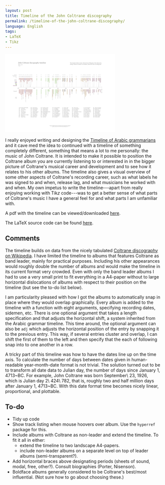 ```yaml
---
layout: post
title: Timeline of the John Coltrane discography
permalink: /timeline-of-the-john-coltrane-discography/
language: English
tags:
- LaTeX
- Tikz
---
```



[![thumbnail](/images/coltrane-timeline.thumbnail.png)](/images/coltrane-timeline.pdf)

I really enjoyed writing and designing the [Timeline of Arabic grammarians](/timeline-of-arab-grammarians/) and it cave med the idea to continued with a timeline of something completely different, something that means a lot to me personally: the music of John Coltrane. It is intended to make it possible to position the Coltrane album you are currently listening to or interested in in the bigger picture of Coltrane's musical career and development and to see how it relates to his other albums. The timeline also gives a visual overview of some other aspects of Coltrane's recording career, such as what labels he was signed to and when, release lag, and what musicians he worked with and when. My own impetus to write the timeline---apart from really enjoying working with Tik*z* code---was to get a better sense of what parts of Coltrane's music I have a general feel for and what parts I am unfamiliar with.

A pdf with the timeline can be viewed/downloaded [here](/images/coltran-timeline.pdf).

The LaTeX source code can be found [here](https://github.com/andreasmhallberg/Coltrane-doscography-timeline/blob/master/coltrane-timeline.tex). 

## Comments
The timeline builds on data from the nicely tabulated [Coltrane discography on Wikipedia](https://en.wikipedia.org/wiki/John_Coltrane_discography). I have limited the timeline to albums that features Coltrane as band leader, mainly for practical purposes. Including his other appearances would roughly double the number of albums and would make the timeline in its current format very crowded. Even with only the band leader albums I had to use a very small print to fit everything in a A4-paper without to large horizontal dislocations of albums with respect to their position on the timeline (but see the to-do list below).

I am particularity pleased with how I got the albums to automatically snap in place where they would overlap graphically. Every album is added to the timeline with a function with eight arguments, specifying recording dates, sidemen, etc. There is one optional argument that takes a length specification and that adjusts the horizontal shift, a system inherited from the Arabic grammar timeline. This time around, the optional argument can also be `adj` which adjusts the horizontal position of the entry by snapping it to the previous entry. This way, if several entries cluster and overlap, I can shift the first of them to the left and then specify that the each of following snap into to one another in a row.

A tricky part of this timeline was how to have the dates line up on the time axis. To calculate the number of days between dates given in human-readable year-month-date format is not trivial. The solution turned out to be to transform all date data to Julian day, the number of days since January 1, 4713~BC. For example, John Coltrane was born September\ 23, 1926, which is Julian day 2\ 424\ 782, that is, roughly two and half million days after January 1, 4713~BC. With this date format time becomes nicely linear, proportional, and plottable.



## To-do

- Tidy up code
- Show track listing when mouse hoovers over album. Use the `hyperref` package for this.
- Include albums with Coltrane as non-leader and extend the timeline. To fit it all in either:
    - extend the timeline to two landscape A4-papers.
    - include non-leader albums on a separate level on top of leader albums (semi-transparent?).
- Add horizontal braces above designating periods (sheets of sound, modal, free, other?). Consult biographies (Porter, Nisenson).
- Boldface albums generally considered to be Coltrane's best/most influential. (Not sure how to go about choosing these.)
